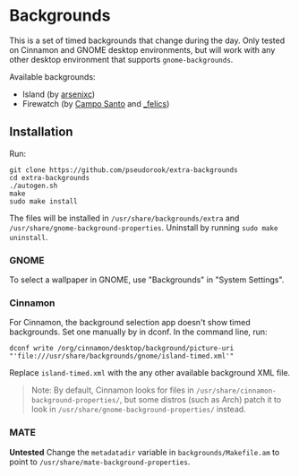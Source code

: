 # Backgrounds

This is a set of timed backgrounds that change during the day. Only tested on
Cinnamon and GNOME desktop environments, but will work with any other desktop
environment that supports `gnome-backgrounds`.

Available backgrounds:
 * Island (by [arsenixc](https://arsenixc.deviantart.com/gallery/))
 * Firewatch (by [Campo Santo](https://blog.camposanto.com/post/138965082204/firewatch-launch-wallpaper-when-we-redid-the) and [\_felics](https://www.reddit.com/r/Firewatch/comments/458ohf/i_made_a_night_version_of_the_launch_wallpaper/))


## Installation

Run:
```
git clone https://github.com/pseudorook/extra-backgrounds
cd extra-backgrounds
./autogen.sh
make
sudo make install
```

The files will be installed in `/usr/share/backgrounds/extra` and
`/usr/share/gnome-background-properties`. Uninstall by running `sudo make
uninstall`.


### GNOME

To select a wallpaper in GNOME, use "Backgrounds" in "System Settings".


### Cinnamon

For Cinnamon, the background selection app doesn't show timed backgrounds. Set
one manually by in dconf. In the command line, run: 

```
dconf write /org/cinnamon/desktop/background/picture-uri "'file:///usr/share/backgrounds/gnome/island-timed.xml'"
```

Replace `island-timed.xml` with the any other available background XML file.

> Note: By default, Cinnamon looks for files in
`/usr/share/cinnamon-background-properties/`, but some distros (such as Arch)
patch it to look in `/usr/share/gnome-background-properties/` instead.


### MATE

**Untested** Change the `metadatadir` variable in `backgrounds/Makefile.am` to
point to `/usr/share/mate-background-properties`.
